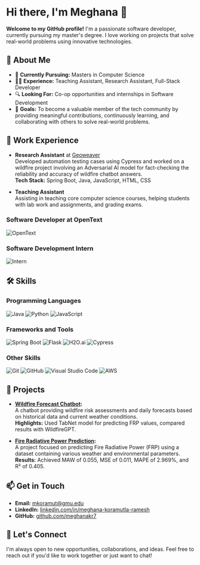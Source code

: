 # Hi there, I'm Meghana 👋

**Welcome to my GitHub profile!** I'm a passionate software developer, currently pursuing my master's degree. I love working on projects that solve real-world problems using innovative technologies.

## 🚀 About Me

- 🌱 **Currently Pursuing:** Masters in Computer Science
- 👩‍💻 **Experience:** Teaching Assistant, Research Assistant, Full-Stack Developer
- 🔍 **Looking For:** Co-op opportunities and internships in Software Development
- 🎯 **Goals:** To become a valuable member of the tech community by providing meaningful contributions, continuously learning, and collaborating with others to solve real-world problems.

## 💼 Work Experience

- **Research Assistant** at [Geoweaver](https://geoweaver.org)  
  Developed automation testing cases using Cypress and worked on a wildfire project involving an Adversarial AI model for fact-checking the reliability and accuracy of wildfire chatbot answers.  
  **Tech Stack:** Spring Boot, Java, JavaScript, HTML, CSS

- **Teaching Assistant**  
  Assisting in teaching core computer science courses, helping students with lab work and assignments, and grading exams.
  
### Software Developer at OpenText
![OpenText](https://img.shields.io/badge/OpenText-00579e?style=for-the-badge&logo=opentext&logoColor=white)


### Software Development Intern
![Intern](https://img.shields.io/badge/Internship-00C4CC?style=for-the-badge&logo=hackthebox&logoColor=white)

## 🛠️ Skills

### Programming Languages
![Java](https://img.shields.io/badge/Java-ED8B00?style=for-the-badge&logo=java&logoColor=white)
![Python](https://img.shields.io/badge/Python-3776AB?style=for-the-badge&logo=python&logoColor=white)
![JavaScript](https://img.shields.io/badge/JavaScript-F7DF1E?style=for-the-badge&logo=javascript&logoColor=black)

### Frameworks and Tools
![Spring Boot](https://img.shields.io/badge/Spring%20Boot-6DB33F?style=for-the-badge&logo=spring-boot&logoColor=white)
![Flask](https://img.shields.io/badge/Flask-000000?style=for-the-badge&logo=flask&logoColor=white)
![H2O.ai](https://img.shields.io/badge/H2O.ai-000000?style=for-the-badge&logo=h2o.ai&logoColor=white)
![Cypress](https://img.shields.io/badge/Cypress-17202C?style=for-the-badge&logo=cypress&logoColor=white)

### Other Skills
![Git](https://img.shields.io/badge/Git-F05032?style=for-the-badge&logo=git&logoColor=white)
![GitHub](https://img.shields.io/badge/GitHub-181717?style=for-the-badge&logo=github&logoColor=white)
![Visual Studio Code](https://img.shields.io/badge/VS%20Code-007ACC?style=for-the-badge&logo=visual-studio-code&logoColor=white)
![AWS](https://img.shields.io/badge/Amazon%20AWS-232F3E?style=for-the-badge&logo=amazon-aws&logoColor=white)



## 🌟 Projects

- **[Wildfire Forecast Chatbot](https://github.com/meghanakr7/Wildfire-assip):**  
  A chatbot providing wildfire risk assessments and daily forecasts based on historical data and current weather conditions.  
  **Highlights:** Used TabNet model for predicting FRP values, compared results with WildfireGPT.

- **[Fire Radiative Power Prediction](https://github.com/meghanakr7/firecasting):**  
  A project focused on predicting Fire Radiative Power (FRP) using a dataset containing various weather and environmental parameters.  
  **Results:** Achieved MAW of 0.055, MSE of 0.011, MAPE of 2.969%, and R² of 0.405.

## 📫 Get in Touch

- **Email:** [mkoramut@gmu.edu](mailto:mkoramut@gmu.edu)
- **LinkedIn:** [linkedin.com/in/meghana-koramutla-ramesh](https://linkedin.com/in/meghana-koramutla-ramesh)
- **GitHub:** [github.com/meghanakr7](https://github.com/meghanakr7)

## 🤝 Let's Connect

I'm always open to new opportunities, collaborations, and ideas. Feel free to reach out if you'd like to work together or just want to chat!
